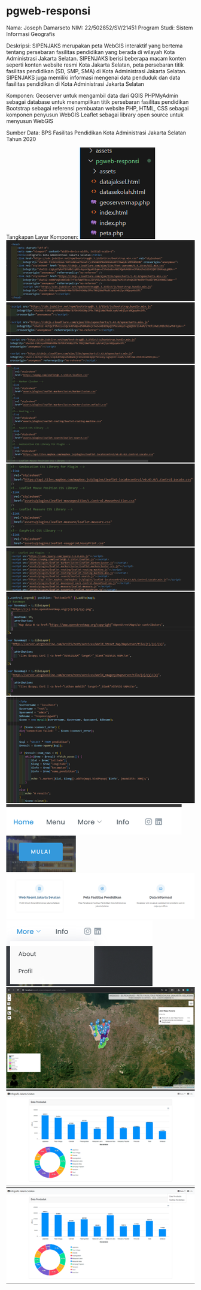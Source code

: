 # pgweb-responsi
Nama: Joseph Damarseto 
NIM: 22/502852/SV/21451
Program Studi: Sistem Informasi Geografis

Deskripsi: 
SIPENJAKS merupakan peta WebGIS interaktif yang bertema tentang persebaran fasilitas pendidikan yang berada di wilayah Kota Administrasi Jakarta Selatan. SIPENJAKS berisi beberapa macam konten seperti konten website resmi Kota Jakarta Selatan, peta persebaran titik fasilitas pendidikan (SD, SMP, SMA) di Kota Administrasi Jakarta Selatan. SIPENJAKS juga memiliki informasi mengenai data penduduk dan data fasilitas pendidikan di Kota Administrasi Jakarta Selatan

Komponen: 
Geoserver untuk mengambil data dari QGIS
PHPMyAdmin sebagai database untuk menampilkan titik persebaran fasilitas pendidikan 
Bootstrap sebagai referensi pembuatan website
PHP, HTML, CSS sebagai komponen penyusun WebGIS
Leaflet sebagai library open source untuk menyusun WebGIS

Sumber Data:
BPS Fasilitas Pendidikan Kota Administrasi Jakarta Selatan Tahun 2020

Tangkapan Layar Komponen:
![Alt text](image-1.png)
![Alt text](image.png)
![Alt text](image-2.png)
![Alt text](image-3.png)
![Alt text](image-4.png)
![Alt text](image-5.png)
![Alt text](image-6.png)
![Alt text](image-7.png)
![Alt text](image-8.png)
![Alt text](image-9.png)
![Alt text](image-10.png)
![Alt text](image-11.png)
![Alt text](image-12.png)
![Alt text](image-13.png)
![Alt text](image-14.png)
![Alt text](image-15.png)